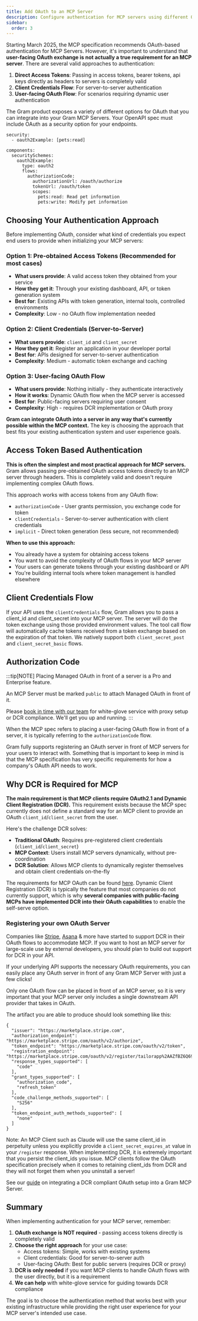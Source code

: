 ```yaml
---
title: Add OAuth to an MCP Server
description: Configure authentication for MCP servers using different OAuth methods
sidebar:
  order: 3
---
```


Starting March 2025, the MCP specification recommends OAuth-based authentication for MCP Servers. However, it's important to understand that **user-facing OAuth exchange is not actually a true requirement for an MCP server**. There are several valid approaches to authentication:

1. **Direct Access Tokens**: Passing in access tokens, bearer tokens, api keys directly as headers to servers is completely valid
2. **Client Credentials Flow**: For server-to-server authentication 
3. **User-facing OAuth Flow**: For scenarios requiring dynamic user authentication

The Gram product exposes a variety of different options for OAuth that you can integrate into your Gram MCP Servers.
Your OpenAPI spec must include OAuth as a security option for your endpoints.

```
security:
  - oauth2Example: [pets:read]

components:
  securitySchemes:
    oauth2Example:
      type: oauth2
      flows:
        authorizationCode:
          authorizationUrl: /oauth/authorize
          tokenUrl: /oauth/token
          scopes:
            pets:read: Read pet information
            pets:write: Modify pet information
```

## Choosing Your Authentication Approach

Before implementing OAuth, consider what kind of credentials you expect end users to provide when initializing your MCP servers:

### Option 1: Pre-obtained Access Tokens (Recommended for most cases)
- **What users provide**: A valid access token they obtained from your service
- **How they get it**: Through your existing dashboard, API, or token generation system  
- **Best for**: Existing APIs with token generation, internal tools, controlled environments
- **Complexity**: Low - no OAuth flow implementation needed

### Option 2: Client Credentials (Server-to-Server)
- **What users provide**: `client_id` and `client_secret` 
- **How they get it**: Register an application in your developer portal
- **Best for**: APIs designed for server-to-server authentication
- **Complexity**: Medium - automatic token exchange and caching

### Option 3: User-facing OAuth Flow 
- **What users provide**: Nothing initially - they authenticate interactively
- **How it works**: Dynamic OAuth flow when the MCP server is accessed
- **Best for**: Public-facing servers requiring user consent
- **Complexity**: High - requires DCR implementation or OAuth proxy

**Gram can integrate OAuth into a server in any way that's currently possible within the MCP context.** The key is choosing the approach that best fits your existing authentication system and user experience goals.

## Access Token Based Authentication

**This is often the simplest and most practical approach for MCP servers.** Gram allows passing pre-obtained OAuth access tokens directly to an MCP server through headers. This is completely valid and doesn't require implementing complex OAuth flows.

This approach works with access tokens from any OAuth flow:
- `authorizationCode` - User grants permission, you exchange code for token
- `clientCredentials` - Server-to-server authentication with client credentials  
- `implicit` - Direct token generation (less secure, not recommended)

**When to use this approach:**
- You already have a system for obtaining access tokens
- You want to avoid the complexity of OAuth flows in your MCP server
- Your users can generate tokens through your existing dashboard or API
- You're building internal tools where token management is handled elsewhere

## Client Credentials Flow

If your API uses the `clientCredentials` flow, Gram allows you to pass a client_id and client_secret into your MCP server. The server will do the token exchange using those provided environment values. The tool call flow will automatically cache tokens received from a token exchange based on the expiration of that token. We natively support both `client_secret_post` and `client_secret_basic` flows.

## Authorization Code

:::tip[NOTE]
Placing Managed OAuth in front of a server is a Pro and Enterprise feature.

An MCP Server must be marked `public` to attach Managed OAuth in front of it.

Please [book in time with our team](https://calendly.com/sagar-speakeasy/30min) for white-glove service with proxy setup or DCR compliance. We'll get you up and running.
:::


When the MCP spec refers to placing a user-facing OAuth flow in front of a server, it is typically referring to the `authorizationCode` flow.

Gram fully supports registering an OAuth server in front of MCP servers for your users to interact with. Something that is important to keep in mind is that the MCP specification has very specific requirements for how a company's OAuth API needs to work. 

## Why DCR is Required for MCP

**The main requirement is that MCP clients require OAuth2.1 and Dynamic Client Registration (DCR).** This requirement exists because the MCP spec currently does not define a standard way for an MCP client to provide an OAuth `client_id`/`client_secret` from the user.

Here's the challenge DCR solves:
- **Traditional OAuth**: Requires pre-registered client credentials (`client_id`/`client_secret`)
- **MCP Context**: Users install MCP servers dynamically, without pre-coordination
- **DCR Solution**: Allows MCP clients to dynamically register themselves and obtain client credentials on-the-fly

The requirements for MCP OAuth can be found [here](https://modelcontextprotocol.io/specification/draft/basic/authorization#overview). Dynamic Client Registration (DCR) is typically the feature that most companies do not currently support, which is why **several companies with public-facing MCPs have implemented DCR into their OAuth capabilities** to enable the self-serve option.

### Registering your own OAuth Server

Companies like [Stripe](https://docs.stripe.com/mcp), [Asana](https://developers.asana.com/docs/integrating-with-asanas-mcp-server) & more have started to support DCR in their OAuth flows to accommodate MCP. If you want to host an MCP server for large-scale use by external developers, you should plan to build out support for DCR in your API.

If your underlying API supports the necessary OAuth requirements, you can easily place any OAuth server in front of any Gram MCP Server with just a few clicks!

Only one OAuth flow can be placed in front of an MCP server, so it is very important that your MCP server only includes a single downstream API provider that takes in OAuth.

The artifact you are able to produce should look something like this:

```
{
  "issuer": "https://marketplace.stripe.com",
  "authorization_endpoint": "https://marketplace.stripe.com/oauth/v2/authorize",
  "token_endpoint": "https://marketplace.stripe.com/oauth/v2/token",
  "registration_endpoint": "https://marketplace.stripe.com/oauth/v2/register/tailorapp%2AAZfBZ6Q69QAAADJI%23EhcKFWFjY3RfMVJlaTA0QUo4QktoWGxzQw",
  "response_types_supported": [
    "code"
  ],
  "grant_types_supported": [
    "authorization_code",
    "refresh_token"
  ],
  "code_challenge_methods_supported": [
    "S256"
  ],
  "token_endpoint_auth_methods_supported": [
    "none"
  ]
}
```

Note: An MCP Client such as Claude will use the same client_id in perpetuity unless you explicitly provide a `client_secret_expires_at` value in your `/register` response. When implementing DCR, it is extremely important that you persist the client_ids you issue. MCP clients follow the OAuth specification precisely when it comes to retaining client_ids from DCR and they will not forget them when you uninstall a server!

See our [guide](https://docs.getgram.ai/examples/oauth-external-server) on integrating a DCR compliant OAuth setup into a Gram MCP Server.

## Summary

When implementing authentication for your MCP server, remember:

1. **OAuth exchange is NOT required** - passing access tokens directly is completely valid
2. **Choose the right approach** for your use case:
   - Access tokens: Simple, works with existing systems
   - Client credentials: Good for server-to-server auth
   - User-facing OAuth: Best for public servers (requires DCR or proxy)
3. **DCR is only needed** if you want MCP clients to handle OAuth flows with the user directly, but it is a requirement
4. **We can help** with white-glove service for guiding towards DCR compliance

The goal is to choose the authentication method that works best with your existing infrastructure while providing the right user experience for your MCP server's intended use case.
